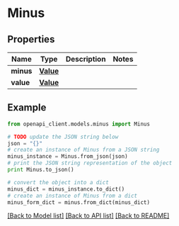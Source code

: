 # Minus


## Properties
Name | Type | Description | Notes
------------ | ------------- | ------------- | -------------
**minus** | [**Value**](Value.md) |  | 
**value** | [**Value**](Value.md) |  | 

## Example

```python
from openapi_client.models.minus import Minus

# TODO update the JSON string below
json = "{}"
# create an instance of Minus from a JSON string
minus_instance = Minus.from_json(json)
# print the JSON string representation of the object
print Minus.to_json()

# convert the object into a dict
minus_dict = minus_instance.to_dict()
# create an instance of Minus from a dict
minus_form_dict = minus.from_dict(minus_dict)
```
[[Back to Model list]](../README.md#documentation-for-models) [[Back to API list]](../README.md#documentation-for-api-endpoints) [[Back to README]](../README.md)



